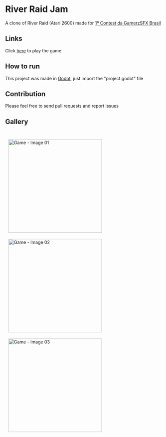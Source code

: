 # River Raid Jam

A clone of River Raid (Atari 2600) made for [1º Contest da GamerzSFX Brasil](https://itch.io/jam/contest-gamerzsfx-2024)

## Links

Click [here](https://julio-igreja.itch.io/river-raid-jam) to play the game

## How to run

This project was made in [Godot](https://godotengine.org), just import the "project.godot" file

## Contribution

Please feel free to send pull requests and report issues

## Gallery

<div style="display: inline"><br>
  <img align="center" alt="Game - Image 01" height="300" width="300" style="margin: 10px;" src="https://img.itch.zone/aW1hZ2UvMjYyOTk0Ny8xNTY3MDgzOC5wbmc=/original/uY07YO.png"/>
  <img align="center" alt="Game - Image 02" height="300" width="300" style="margin: 10px;" src="https://img.itch.zone/aW1hZ2UvMjYyOTk0Ny8xNTY3MDg0MC5wbmc=/original/2qi3l%2B.png"/>
  <img align="center" alt="Game - Image 03" height="300" width="300" style="margin: 10px;" src="https://img.itch.zone/aW1hZ2UvMjYyOTk0Ny8xNTY3MDgzOS5wbmc=/original/I1AF1p.png"/>
</div>
